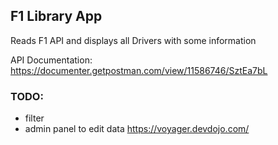 ## F1 Library App

Reads F1 API and displays all Drivers with some information

API Documentation: https://documenter.getpostman.com/view/11586746/SztEa7bL

### TODO:
- filter
- admin panel to edit data https://voyager.devdojo.com/
